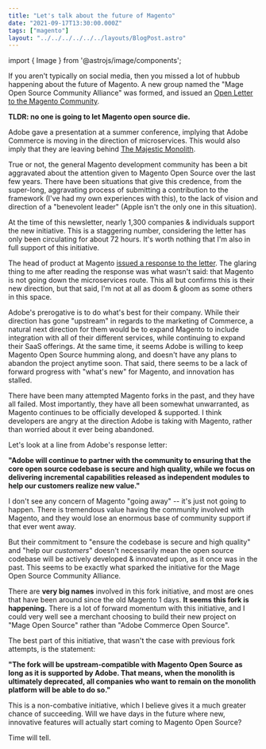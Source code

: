 ```yaml
---
title: "Let's talk about the future of Magento"
date: "2021-09-17T13:30:00.000Z"
tags: ["magento"]
layout: "../../../../../../layouts/BlogPost.astro"
---
```


import { Image } from '@astrojs/image/components';

If you aren't typically on social media, then you missed a lot of hubbub happening about the future of Magento. A new group named the "Mage Open Source Community Alliance" was formed, and issued an [Open Letter to the Magento Community](https://www.mage-os.community/blog/the-future-of-magento).

**TLDR: no one is going to let Magento open source die.**

Adobe gave a presentation at a summer conference, implying that Adobe Commerce is moving in the direction of microservices. This would also imply that they are leaving behind [The Majestic Monolith](https://m.signalvnoise.com/the-majestic-monolith/).

True or not, the general Magento development community has been a bit aggravated about the attention given to Magento Open Source over the last few years. There have been situations that give this credence, from the super-long, aggravating process of submitting a contribution to the framework (I've had my own experiences with this), to the lack of vision and direction of a "benevolent leader" (Apple isn't the only one in this situation).

At the time of this newsletter, nearly 1,300 companies & individuals support the new initiative. This is a staggering number, considering the letter has only been circulating for about 72 hours. It's worth nothing that I'm also in full support of this initiative.

The head of product at Magento [issued a response to the letter](https://community.magento.com/t5/Magento-DevBlog/Building-the-Future-of-Magento-Open-Source-Together/ba-p/482344). The glaring thing to me after reading the response was what wasn't said: that Magento is not going down the microservices route. This all but confirms this is their new direction, but that said, I'm not at all as doom & gloom as some others in this space.

Adobe's prerogative is to do what's best for their company. While their direction has gone "upstream" in regards to the marketing of Commerce, a natural next direction for them would be to expand Magento to include integration with all of their different services, while continuing to expand their SaaS offerings. At the same time, it seems Adobe is willing to keep Magento Open Source humming along, and doesn't have any plans to abandon the project anytime soon. That said, there seems to be a lack of forward progress with "what's new" for Magento, and innovation has stalled.

There have been many attempted Magento forks in the past, and they have all failed. Most importantly, they have all been somewhat unwarranted, as Magento continues to be officially developed & supported. I think developers are angry at the direction Adobe is taking with Magento, rather than worried about it ever being abandoned.

Let's look at a line from Adobe's response letter:

**"Adobe will continue to partner with the community to ensuring that the core open source codebase is secure and high quality, while we focus on delivering incremental capabilities released as independent modules to help our customers realize new value."**

I don't see any concern of Magento "going away" -- it's just not going to happen. There is tremendous value having the community involved with Magento, and they would lose an enormous base of community support if that ever went away.

But their commitment to "ensure the codebase is secure and high quality" and "help our _customers_" doesn't necessarily mean the open source codebase will be actively developed & innovated upon, as it once was in the past. This seems to be exactly what sparked the initiative for the Mage Open Source Community Alliance.

There are **very big names** involved in this fork initiative, and most are ones that have been around since the old Magento 1 days. **It seems this fork is happening.** There is a lot of forward momentum with this initiative, and I could very well see a merchant choosing to build their new project on "Mage Open Source" rather than "Adobe Commerce Open Source".

The best part of this initiative, that wasn't the case with previous fork attempts, is the statement:

**"The fork will be upstream-compatible with Magento Open Source as long as it is supported by Adobe. That means, when the monolith is ultimately deprecated, all companies who want to remain on the monolith platform will be able to do so."**

This is a non-combative initiative, which I believe gives it a much greater chance of succeeding. Will we have days in the future where new, innovative features will actually start coming to Magento Open Source?

Time will tell.

